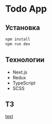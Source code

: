# Todo App

## Установка
```bash
npm install
npm run dev
```

## Технологии
- Next.js
- Redux
- TypeScript
- SCSS

## ТЗ
[text](https://docs.google.com/document/d/1H-tJQC-m8EwZMuUtPxJ0X4wdz78orxtOxmKBfSFiq2U/edit?tab=t.0)